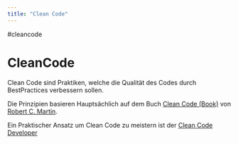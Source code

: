 ```yaml
---
title: "Clean Code"
---
```

#cleancode 
# CleanCode
Clean Code sind Praktiken, welche die Qualität des Codes durch BestPractices verbessern sollen.

Die Prinzipien basieren Hauptsächlich auf dem Buch [Clean Code (Book)](Clean%20Code%20(Book)) von [Robert C. Martin](docs/main/CleanCode/Robert%20C.%20Martin.md).

Ein Praktischer Ansatz um Clean Code zu meistern ist der [Clean Code Developer](docs/main/CleanCode/Clean%20Code%20Developer.md)